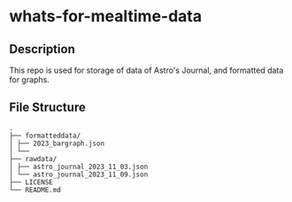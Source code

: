 # whats-for-mealtime-data

## Description

This repo is used for storage of data of Astro's Journal, and formatted data for graphs.

## File Structure

```
.
├── formatteddata/
│ ├── 2023_bargraph.json
│ └── 
├── rawdata/
│ ├── astro_journal_2023_11_03.json
│ └── astro_journal_2023_11_09.json
├── LICENSE
└── README.md
```